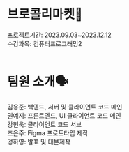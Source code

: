 # 브로콜리마켓🥦
프로젝트기간: 2023.09.03~2023.12.12<br>
수강과목: 컴퓨터프로그래밍2<br>
<br>
# 팀원 소개🗣️<br>
김용준: 백엔드, 서버 및 클라이언트 코드 메인<br>
권예지: 프론트엔드, UI 클라이언트 코드 메인<br>
강현욱: 클라이언트 코드 서브<br>
조은주: Figma 프로토타입 제작<br>
경하영: 발표 및 대본제작<br>
